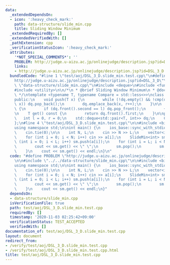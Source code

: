 ```yaml
---
data:
  _extendedDependsOn:
  - icon: ':heavy_check_mark:'
    path: data-structure/slide_min.cpp
    title: Sliding Window Minimum
  _extendedRequiredBy: []
  _extendedVerifiedWith: []
  _pathExtension: cpp
  _verificationStatusIcon: ':heavy_check_mark:'
  attributes:
    '*NOT_SPECIAL_COMMENTS*': ''
    PROBLEM: http://judge.u-aizu.ac.jp/onlinejudge/description.jsp?id=DSL_3_D
    links:
    - http://judge.u-aizu.ac.jp/onlinejudge/description.jsp?id=DSL_3_D
  bundledCode: "#line 1 \"test/aoj/DSL_3_D.slide_min.test.cpp\"\n#define PROBLEM \"\
    http://judge.u-aizu.ac.jp/onlinejudge/description.jsp?id=DSL_3_D\"\n\n#line 2\
    \ \"data-structure/slide_min.cpp\"\n#include <deque>\n#include <functional>\n\
    #include <utility>\n\n/*\n * @brief Sliding Window Minimum\n * @docs docs/data-structure/slide_min.md\n\
    \ */\ntemplate <typename T, typename Compare = std::less<>>\nclass SlideMin {\n\
    public:\n    void push(T x) {\n        while (!dq.empty() && !cmp(dq.back().first,\
    \ x)) dq.pop_back();\n        dq.emplace_back(x, r++);\n    }\n\n    void pop()\
    \ {\n        if (dq.front().second == l) dq.pop_front();\n        ++l;\n    }\n\
    \n    T get() const {\n        return dq.front().first;\n    }\n\nprivate:\n \
    \   int l = 0, r = 0;\n    std::deque<std::pair<T, int>> dq;\n    Compare cmp;\n\
    };\n#line 4 \"test/aoj/DSL_3_D.slide_min.test.cpp\"\n\n#include <bits/stdc++.h>\n\
    using namespace std;\n\nint main() {\n    ios_base::sync_with_stdio(false);\n\
    \    cin.tie(0);\n\n    int N, L;\n    cin >> N >> L;\n    vector<int> a(N);\n\
    \    for (int i = 0; i < N; i++) cin >> a[i];\n    SlideMin<int> sm;\n    for\
    \ (int i = 0; i < L; i++) sm.push(a[i]);\n    for (int i = L; i < N; i++) {\n\
    \        cout << sm.get() << \" \";\n        sm.pop();\n        sm.push(a[i]);\n\
    \    }\n    cout << sm.get() << endl;\n}\n"
  code: "#define PROBLEM \"http://judge.u-aizu.ac.jp/onlinejudge/description.jsp?id=DSL_3_D\"\
    \n\n#include \"../../data-structure/slide_min.cpp\"\n\n#include <bits/stdc++.h>\n\
    using namespace std;\n\nint main() {\n    ios_base::sync_with_stdio(false);\n\
    \    cin.tie(0);\n\n    int N, L;\n    cin >> N >> L;\n    vector<int> a(N);\n\
    \    for (int i = 0; i < N; i++) cin >> a[i];\n    SlideMin<int> sm;\n    for\
    \ (int i = 0; i < L; i++) sm.push(a[i]);\n    for (int i = L; i < N; i++) {\n\
    \        cout << sm.get() << \" \";\n        sm.pop();\n        sm.push(a[i]);\n\
    \    }\n    cout << sm.get() << endl;\n}"
  dependsOn:
  - data-structure/slide_min.cpp
  isVerificationFile: true
  path: test/aoj/DSL_3_D.slide_min.test.cpp
  requiredBy: []
  timestamp: '2020-11-03 02:25:42+09:00'
  verificationStatus: TEST_ACCEPTED
  verifiedWith: []
documentation_of: test/aoj/DSL_3_D.slide_min.test.cpp
layout: document
redirect_from:
- /verify/test/aoj/DSL_3_D.slide_min.test.cpp
- /verify/test/aoj/DSL_3_D.slide_min.test.cpp.html
title: test/aoj/DSL_3_D.slide_min.test.cpp
---
```

